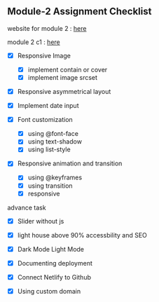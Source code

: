 ## Module-2 Assignment Checklist

website for module 2 : [here](https://amandasatya.my.id/)

module 2 c1 : [here](https://eloquent-semifreddo-641449.netlify.app/)

- [x] Responsive Image

  - [x] implement contain or cover
  - [x] implement image srcset

- [x] Responsive asymmetrical layout
- [x] Implement date input
- [x] Font customization

  - [x] using @font-face
  - [x] using text-shadow
  - [x] using list-style

- [x] Responsive animation and transition

  - [x] using @keyframes
  - [x] using transition
  - [x] responsive

advance task

- [x] Slider without js
- [x] light house above 90% accessbility and SEO
- [x] Dark Mode Light Mode

- [x] Documenting deployment
- [x] Connect Netlify to Github
- [x] Using custom domain
